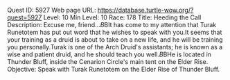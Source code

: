 Quest ID: 5927
Web page URL: https://database.turtle-wow.org/?quest=5927
Level: 10
Min Level: 10
Race: 178
Title: Heeding the Call
Description: Excuse me, friend...$B$BIt has come to my attention that Turak Runetotem has put out word that he wishes to speak with you.It seems that your training as a druid is about to take on a new life, and he will be training you personally.Turak is one of the Arch Druid's assistants; he is known as a wise and patient druid, and he should teach you well.$B$BHe is located in Thunder Bluff, inside the Cenarion Circle's main tent on the Elder Rise.
Objective: Speak with Turak Runetotem on the Elder Rise of Thunder Bluff.
